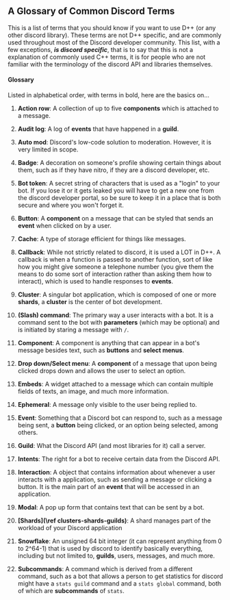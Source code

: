 ## A Glossary of Common Discord Terms

This is a list of terms that you should know if you want to use D++ (or any other discord library). These terms are not D++ specific, and are commonly used throughout most of the Discord developer community. This list, with a few exceptions, ***is discord specific***, that is to say that this is not a explanation of commonly used C++ terms, it is for people who are not familiar with the terminology of the discord API and libraries themselves.

#### Glossary

Listed in alphabetical order, with terms in bold, here are the basics on...

1. **Action row**: A collection of up to five **components** which is attached to a message.

2. **Audit log**: A log of **events** that have happened in a **guild**.

3. **Auto mod**: Discord's low-code solution to moderation. However, it is very limited in scope.

4. **Badge**: A decoration on someone's profile showing certain things about them, such as if they have nitro, if they are a discord developer, etc.

5. **Bot token**: A secret string of characters that is used as a "login" to your bot. If you lose it or it gets leaked you will have to get a new one from the discord developer portal, so be sure to keep it in a place that is both secure and where you won't forget it.

6. **Button**: A **component** on a message that can be styled that sends an **event** when clicked on by a user.

7. **Cache**: A type of storage efficient for things like messages.

8. **Callback**: While not strictly related to discord, it is used a LOT in D++. A callback is when a function is passed to another function, sort of like how you might give someone a telephone number (you give them the means to do some sort of interaction rather than asking them how to interact), which is used to handle responses to **events**.

9. **Cluster**: A singular bot application, which is composed of one or more **shards**, a **cluster** is the center of bot development.

10. **\(Slash\) command**: The primary way a user interacts with a bot. It is a command sent to the bot with **parameters** (which may be optional) and is initiated by staring a message with `/`.

11. **Component**: A component is anything that can appear in a bot's message besides text, such as **buttons** and **select menus**.

12. **Drop down/Select menu**: A **component** of a message that upon being clicked drops down and allows the user to select an option.

13. **Embeds**: A widget attached to a message which can contain multiple fields of texts, an image, and much more information. 

14. **Ephemeral**: A message only visible to the user being replied to.

15. **Event**: Something that a Discord bot can respond to, such as a message being sent, a **button** being clicked, or an option being selected, among others.

16. **Guild**: What the Discord API (and most libraries for it) call a server.

17. **Intents**: The right for a bot to receive certain data from the Discord API.

18. **Interaction**: A object that contains information about whenever a user interacts with a application, such as sending a message or clicking a button. It is the main part of an **event** that will be accessed in an application. 

19. **Modal**: A pop up form that contains text that can be sent by a bot.

20. **[Shards](\ref clusters-shards-guilds)**:  A shard manages part of the workload of your Discord application

21. **Snowflake**: An unsigned 64 bit integer (it can represent anything from 0 to 2^64-1) that is used by discord to identify basically everything, including but not limited to, **guilds**, users, messages, and much more.

22. **Subcommands**: A command which is derived from a different command, such as a bot that allows a person to get statistics for discord might have a `stats guild` command and a `stats global` command, both of which are **subcommands** of `stats`.
